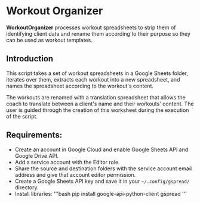 # Workout Organizer

**WorkoutOrganizer** processes workout spreadsheets to strip them of identifying client data and rename them according to their purpose so they can be used as workout templates.

## Introduction

This script takes a set of workout spreadsheets in a Google Sheets folder, iterates over them, extracts each workout into a new spreadsheet, and names the spreadsheet according to the workout's content.

The workouts are renamed with a translation spreadsheet that allows the coach to translate between a client's name and their workouts' content. The user is guided through the creation of this worksheet during the execution of the script.

## Requirements:

- Create an account in Google Cloud and enable Google Sheets API and Google Drive API.
- Add a service account with the Editor role.
- Share the source and destination folders with the service account email address and give that account editor permission.
- Create a Google Sheets API key and save it in your `~/.config/gspread/` directory.
- Install libraries:
 '''bash
pip install google-api-python-client gspread
'''

